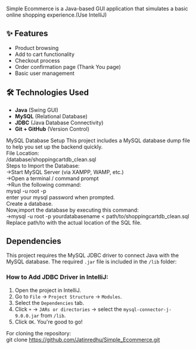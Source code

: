 Simple Ecommerce is a Java-based GUI application that simulates a basic online shopping experience.(Use IntelliJ)

## ✨ Features

- Product browsing  
- Add to cart functionality  
- Checkout process  
- Order confirmation page (Thank You page)  
- Basic user management 

## 🛠️ Technologies Used

- **Java** (Swing GUI)  
- **MySQL** (Relational Database)  
- **JDBC** (Java Database Connectivity)  
- **Git + GitHub** (Version Control)


MySQL Database Setup
This project includes a MySQL database dump file to help you set up the backend quickly.  
File Location:  
/database/shoppingcartdb_clean.sql  
Steps to Import the Database:  
->Start MySQL Server (via XAMPP, WAMP, etc.)  
->Open a terminal / command prompt  
->Run the following command:  
mysql -u root -p  
enter your mysql password when prompted.  
Create a database.  
Now,import the database by executing this command:  
->mysql -u root -p yourdatabasename < path/to/shoppingcartdb_clean.sql  
Replace path/to with the actual location of the SQL file.  
  
  
## Dependencies
This project requires the MySQL JDBC driver to connect Java with the MySQL database.
The required `.jar` file is included in the `/lib` folder:

### How to Add JDBC Driver in IntelliJ:
1. Open the project in IntelliJ.
2. Go to `File` → `Project Structure` → `Modules`.
3. Select the `Dependencies` tab.
4. Click `+` → `JARs or directories` → select the `mysql-connector-j-9.0.0.jar` from `/lib`.
5. Click `OK`.
You're good to go!


For cloning the repository:  
git clone https://github.com/Jatinredhu/Simple_Ecommerce.git

